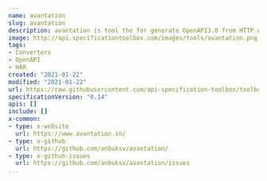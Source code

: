 ```yaml
---
name: avantation
slug: avantation
description: avantation is tool the for generate OpenAPI3.0 from HTTP Archive format(HAR).
image: http://api.specificationtoolbox.com/images/tools/avantation.png
tags:
- Converters
- OpenAPI
- HAR
created: "2021-01-22"
modified: "2021-01-22"
url: https://raw.githubusercontent.com/api-specification-toolbox/toolbox/main/_tools/tavantation.md
specificationVersion: "0.14"
apis: []
include: []
x-common:
- type: x-website
  url: https://www.avantation.in/
- type: x-github
  url: https://github.com/anbuksv/avantation/
- type: x-github-issues
  url: https://github.com/anbuksv/avantation/issues
...
```

